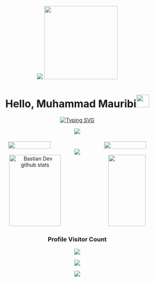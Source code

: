 <div align="center">
  <img src="https://cdn.discordapp.com/attachments/1130900803020918905/1174418778277298236/header.gif?ex=656785b8&is=655510b8&hm=d4f5f8645ffe93da1956da64ac8c061530960e8efbe83be1233280e1d53ca632&">

<img src="https://github.com/thompsonemerson/thompsonemerson/raw/master/cover-thompson.png" height="200"/>

<h1 align="center"><b>Hello, Muhammad Mauribi</b><img src="https://media.giphy.com/media/hvRJCLFzcasrR4ia7z/giphy.gif" width="35"></h1>

<p align="center">
  <a href="https://muhamdaily.com"><img src="https://readme-typing-svg.demolab.com?font=Fira+Code&size=30&pause=1000&center=true&vCenter=true&random=false&width=435&lines=Web+Development.;Android+Development.;Bot+Development.;UI%2FUX+Design.;IT+Support.;Quality+Assurance." alt="Typing SVG" /></a>
</p>

<div align="center">
  <img src="https://user-images.githubusercontent.com/73097560/115834477-dbab4500-a447-11eb-908a-139a6edaec5c.gif">
</div>

<div style="display: flex; justify-content: space-between; margin-top: 20px;">
  <img src="https://spotify-github-profile.vercel.app/api/view?uid=31oiatziwyz7jrtxe75yj26ynxxu&cover_image=true&theme=default&show_offline=true&background_color=121212&interchange=true&bar_color_cover=true" width="48%">
  <img src="https://spotify-github-profile.vercel.app/api/view?uid=31oiatziwyz7jrtxe75yj26ynxxu&cover_image=true&theme=compact&show_offline=false&background_color=121212&interchange=false" width="48%">
</div>

<div align="center">
  <img src="https://user-images.githubusercontent.com/73097560/115834477-dbab4500-a447-11eb-908a-139a6edaec5c.gif">
</div>

<div align="center">  
  <img width="53%" height="195px" src="https://github-readme-stats.vercel.app/api?username=muhamdaily&show_icons=true&count_private=true&hide_border=true&title_color=F776C0&icon_color=02D9F7FF&text_color=6594E2&bg_color=0d1117" alt="Bastian Dev github stats" /> 
  
  <img width="45%" height="195px" src="https://github-readme-stats.vercel.app/api/top-langs/?username=muhamdaily&layout=compact&hide_border=true&title_color=F776C0&text_color=6594E2&bg_color=0d1117" />
</div>

<div align=center>
  <h3><b>Profile Visitor Count</b></h3>
</div>
    
<!-- retro visitor counter -->  
<p align="center" >   
  <img src="https://profile-counter.glitch.me/muhamdaily/count.svg" />  
</p>

<p align="center">
 <img  src="https://github-readme-streak-stats.herokuapp.com?user=muhamdaily&theme=tokyonight_duo&hide_border=true&title_color=F776C0"
</p>

<div align="center">
  <img src="https://cdn.discordapp.com/attachments/1130900803020918905/1174418777681690715/footer.gif?ex=656785b8&is=655510b8&hm=09f160caafa8adc779e8d22107f4ac2318afe9ba2e1882eba4a9b7ad9654ef38&">
</div>
